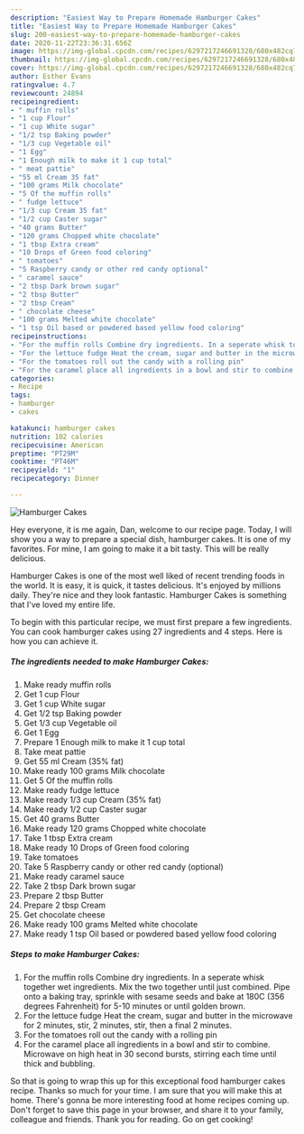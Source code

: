 ```yaml
---
description: "Easiest Way to Prepare Homemade Hamburger Cakes"
title: "Easiest Way to Prepare Homemade Hamburger Cakes"
slug: 200-easiest-way-to-prepare-homemade-hamburger-cakes
date: 2020-11-22T23:36:31.656Z
image: https://img-global.cpcdn.com/recipes/6297217246691328/680x482cq70/hamburger-cakes-recipe-main-photo.jpg
thumbnail: https://img-global.cpcdn.com/recipes/6297217246691328/680x482cq70/hamburger-cakes-recipe-main-photo.jpg
cover: https://img-global.cpcdn.com/recipes/6297217246691328/680x482cq70/hamburger-cakes-recipe-main-photo.jpg
author: Esther Evans
ratingvalue: 4.7
reviewcount: 24894
recipeingredient:
- " muffin rolls"
- "1 cup Flour"
- "1 cup White sugar"
- "1/2 tsp Baking powder"
- "1/3 cup Vegetable oil"
- "1 Egg"
- "1 Enough milk to make it 1 cup total"
- " meat pattie"
- "55 ml Cream 35 fat"
- "100 grams Milk chocolate"
- "5 Of the muffin rolls"
- " fudge lettuce"
- "1/3 cup Cream 35 fat"
- "1/2 cup Caster sugar"
- "40 grams Butter"
- "120 grams Chopped white chocolate"
- "1 tbsp Extra cream"
- "10 Drops of Green food coloring"
- " tomatoes"
- "5 Raspberry candy or other red candy optional"
- " caramel sauce"
- "2 tbsp Dark brown sugar"
- "2 tbsp Butter"
- "2 tbsp Cream"
- " chocolate cheese"
- "100 grams Melted white chocolate"
- "1 tsp Oil based or powdered based yellow food coloring"
recipeinstructions:
- "For the muffin rolls Combine dry ingredients. In a seperate whisk together wet ingredients. Mix the two together until just combined. Pipe onto a baking tray, sprinkle with sesame seeds and bake at 180C (356 degrees Fahrenheit) for 5-10 minutes or until golden brown."
- "For the lettuce fudge Heat the cream, sugar and butter in the microwave for 2 minutes, stir, 2 minutes, stir, then a final 2 minutes."
- "For the tomatoes roll out the candy with a rolling pin"
- "For the caramel place all ingredients in a bowl and stir to combine. Microwave on high heat in 30 second bursts, stirring each time until thick and bubbling."
categories:
- Recipe
tags:
- hamburger
- cakes

katakunci: hamburger cakes 
nutrition: 102 calories
recipecuisine: American
preptime: "PT29M"
cooktime: "PT46M"
recipeyield: "1"
recipecategory: Dinner

---
```



![Hamburger Cakes](https://img-global.cpcdn.com/recipes/6297217246691328/680x482cq70/hamburger-cakes-recipe-main-photo.jpg)

Hey everyone, it is me again, Dan, welcome to our recipe page. Today, I will show you a way to prepare a special dish, hamburger cakes. It is one of my favorites. For mine, I am going to make it a bit tasty. This will be really delicious.



Hamburger Cakes is one of the most well liked of recent trending foods in the world. It is easy, it is quick, it tastes delicious. It's enjoyed by millions daily. They're nice and they look fantastic. Hamburger Cakes is something that I've loved my entire life.


To begin with this particular recipe, we must first prepare a few ingredients. You can cook hamburger cakes using 27 ingredients and 4 steps. Here is how you can achieve it.

<!--inarticleads1-->

##### The ingredients needed to make Hamburger Cakes:

1. Make ready  muffin rolls
1. Get 1 cup Flour
1. Get 1 cup White sugar
1. Get 1/2 tsp Baking powder
1. Get 1/3 cup Vegetable oil
1. Get 1 Egg
1. Prepare 1 Enough milk to make it 1 cup total
1. Take  meat pattie
1. Get 55 ml Cream (35% fat)
1. Make ready 100 grams Milk chocolate
1. Get 5 Of the muffin rolls
1. Make ready  fudge lettuce
1. Make ready 1/3 cup Cream (35% fat)
1. Make ready 1/2 cup Caster sugar
1. Get 40 grams Butter
1. Make ready 120 grams Chopped white chocolate
1. Take 1 tbsp Extra cream
1. Make ready 10 Drops of Green food coloring
1. Take  tomatoes
1. Take 5 Raspberry candy or other red candy (optional)
1. Make ready  caramel sauce
1. Take 2 tbsp Dark brown sugar
1. Prepare 2 tbsp Butter
1. Prepare 2 tbsp Cream
1. Get  chocolate cheese
1. Make ready 100 grams Melted white chocolate
1. Make ready 1 tsp Oil based or powdered based yellow food coloring




<!--inarticleads2-->

##### Steps to make Hamburger Cakes:

1. For the muffin rolls Combine dry ingredients. In a seperate whisk together wet ingredients. Mix the two together until just combined. Pipe onto a baking tray, sprinkle with sesame seeds and bake at 180C (356 degrees Fahrenheit) for 5-10 minutes or until golden brown.
1. For the lettuce fudge Heat the cream, sugar and butter in the microwave for 2 minutes, stir, 2 minutes, stir, then a final 2 minutes.
1. For the tomatoes roll out the candy with a rolling pin
1. For the caramel place all ingredients in a bowl and stir to combine. Microwave on high heat in 30 second bursts, stirring each time until thick and bubbling.




So that is going to wrap this up for this exceptional food hamburger cakes recipe. Thanks so much for your time. I am sure that you will make this at home. There's gonna be more interesting food at home recipes coming up. Don't forget to save this page in your browser, and share it to your family, colleague and friends. Thank you for reading. Go on get cooking!
